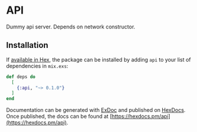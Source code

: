 # API

Dummy api server. Depends on network constructor.

## Installation

If [available in Hex](https://hex.pm/docs/publish), the package can be installed
by adding `api` to your list of dependencies in `mix.exs`:

```elixir
def deps do
  [
    {:api, "~> 0.1.0"}
  ]
end
```

Documentation can be generated with [ExDoc](https://github.com/elixir-lang/ex_doc)
and published on [HexDocs](https://hexdocs.pm). Once published, the docs can
be found at [https://hexdocs.pm/api](https://hexdocs.pm/api).

